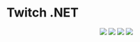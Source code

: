 # Twitch .NET
<p align="center">
 <img src="https://img.shields.io/github/issues-raw/naendo/twitch-net">
 <img src="https://img.shields.io/badge/.NETCore-3.1-ff69b4.svg">
 <img src="https://img.shields.io/github/workflow/status/naendo/twitch-net/.NET%20Core%20Desktop">
 <img src="https://img.shields.io/discord/298408053970305024?logo=discord">
</p>
